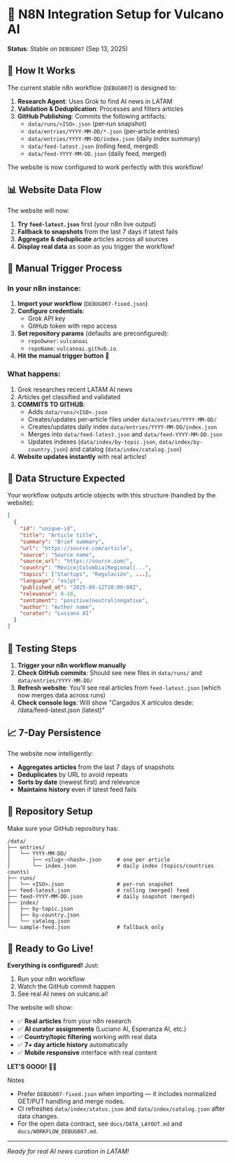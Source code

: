 # 🚀 N8N Integration Setup for Vulcano AI

**Status**: Stable on `DEBUG007` (Sep 13, 2025)

## 🎯 How It Works

The current stable n8n workflow (`DEBUG007`) is designed to:

1. **Research Agent**: Uses Grok to find AI news in LATAM
2. **Validation & Deduplication**: Processes and filters articles  
3. **GitHub Publishing**: Commits the following artifacts:
   - `data/runs/<ISO>.json` (per‑run snapshot)
   - `data/entries/YYYY‑MM‑DD/*.json` (per‑article entries)
   - `data/entries/YYYY‑MM‑DD/index.json` (daily index summary)
   - `data/feed-latest.json` (rolling feed, merged)
   - `data/feed-YYYY-MM-DD.json` (daily feed, merged)

The website is now configured to work perfectly with this workflow!

## 📊 Website Data Flow

The website will now:

1. **Try `feed-latest.json`** first (your n8n live output)
2. **Fallback to snapshots** from the last 7 days if latest fails
3. **Aggregate & deduplicate** articles across all sources
4. **Display real data** as soon as you trigger the workflow!

## 🔄 Manual Trigger Process

### In your n8n instance:

1. **Import your workflow** (`DEBUG007-fixed.json`) 
2. **Configure credentials**:
   - Grok API key 
   - GitHub token with repo access
3. **Set repository params** (defaults are preconfigured):
   - `repoOwner`: `vulcanoai` 
   - `repoName`: `vulcanoai.github.io`
4. **Hit the manual trigger button** 🚀

### What happens:

1. Grok researches recent LATAM AI news
2. Articles get classified and validated
3. **COMMITS TO GITHUB**: 
   - Adds `data/runs/<ISO>.json`
   - Creates/updates per‑article files under `data/entries/YYYY‑MM‑DD/`
   - Creates/updates daily index `data/entries/YYYY‑MM‑DD/index.json`
   - Merges into `data/feed-latest.json` and `data/feed-YYYY-MM-DD.json`
   - Updates indexes (`data/index/by-topic.json`, `data/index/by-country.json`) and catalog (`data/index/catalog.json`)
4. **Website updates instantly** with real articles!

## 📂 Data Structure Expected

Your workflow outputs article objects with this structure (handled by the website):

```json
[
  {
    "id": "unique-id",
    "title": "Article title",
    "summary": "Brief summary", 
    "url": "https://source.com/article",
    "source": "Source name",
    "source_url": "https://source.com/",
    "country": "México|Colombia|Regional|...",
    "topics": ["Startups", "Regulación", ...],
    "language": "es|pt",
    "published_at": "2025-09-12T10:00:00Z",
    "relevance": 0-10,
    "sentiment": "positive|neutral|negative", 
    "author": "Author name",
    "curator": "Luciano AI"
  }
]
```

## 🎯 Testing Steps

1. **Trigger your n8n workflow manually**
2. **Check GitHub commits**: Should see new files in `data/runs/` and `data/entries/YYYY‑MM‑DD/`  
3. **Refresh website**: You'll see real articles from `feed-latest.json` (which now merges data across runs)
4. **Check console logs**: Will show "Cargados X artículos desde: /data/feed-latest.json (latest)"

## 📈 7-Day Persistence 

The website now intelligently:
- **Aggregates articles** from the last 7 days of snapshots
- **Deduplicates** by URL to avoid repeats
- **Sorts by date** (newest first) and relevance
- **Maintains history** even if latest feed fails

## 🔧 Repository Setup

Make sure your GitHub repository has:

```
/data/
├── entries/
│   └── YYYY‑MM‑DD/
│       ├── <slug>-<hash>.json     # one per article
│       └── index.json             # daily index (topics/countries counts)
├── runs/
│   └── <ISO>.json                 # per‑run snapshot
├── feed-latest.json               # rolling (merged) feed
├── feed-YYYY‑MM‑DD.json           # daily snapshot (merged)
├── index/
│   ├── by-topic.json
│   ├── by-country.json
│   └── catalog.json
└── sample-feed.json               # fallback only
```

## 🎉 Ready to Go Live!

**Everything is configured!** Just:

1. Run your n8n workflow 
2. Watch the GitHub commit happen
3. See real AI news on vulcano.ai! 

The website will show:
- ✅ **Real articles** from your n8n research
- ✅ **AI curator assignments** (Luciano AI, Esperanza AI, etc.)
- ✅ **Country/topic filtering** working with real data
- ✅ **7+ day article history** automatically
- ✅ **Mobile responsive** interface with real content

**LET'S GOOO!** 🚀🔥

Notes
- Prefer `DEBUG007-fixed.json` when importing — it includes normalized GET/PUT handling and merge nodes.
- CI refreshes `data/index/status.json` and `data/index/catalog.json` after data changes.
- For the open data contract, see `docs/DATA_LAYOUT.md` and `docs/WORKFLOW_DEBUG007.md`.

---

*Ready for real AI news curation in LATAM!*
